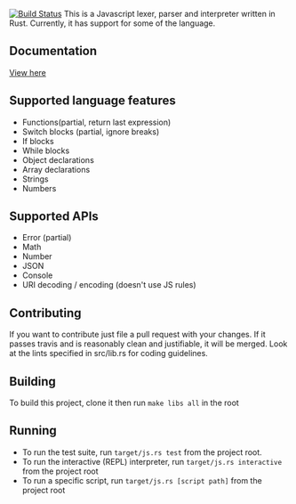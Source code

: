 [![Build Status](https://travis-ci.org/TomBebbington/js.rs.svg?branch=master)](https://travis-ci.org/TomBebbington/js.rs)
This is a Javascript lexer, parser and interpreter written in Rust. Currently, it has support for some of the language.

Documentation
-------------
[View here](http://tombebbington.github.io/js.rs/js/index.html)

Supported language features
---------------------------
+ Functions(partial, return last expression)
+ Switch blocks (partial, ignore breaks)
+ If blocks
+ While blocks
+ Object declarations
+ Array declarations
+ Strings
+ Numbers

Supported APIs
--------------
+ Error (partial)
+ Math
+ Number
+ JSON
+ Console
+ URI decoding / encoding (doesn't use JS rules)

Contributing
------------
If you want to contribute just file a pull request with your changes. If it passes travis and is reasonably clean and justifiable, it will be merged. Look at the lints specified in src/lib.rs for coding guidelines.

Building
--------
To build this project, clone it then run `make libs all` in the root

Running
-------
+ To run the test suite, run `target/js.rs test` from the project root.
+ To run the interactive (REPL) interpreter, run `target/js.rs interactive` from the project root
+ To run a specific script, run `target/js.rs [script path]` from the project root
